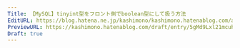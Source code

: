 ```yaml
---
Title: 【MySQL】tinyint型をフロント側でboolean型にして扱う方法
EditURL: https://blog.hatena.ne.jp/kashimono/kashimono.hatenablog.com/atom/entry/6801883189071902028
PreviewURL: https://kashimono.hatenablog.com/draft/entry/5gMd9Lxl21mcuhIqijhvowkHpWA
Draft: true
---
```


